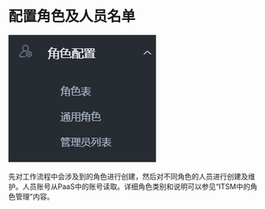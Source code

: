 # 配置角色及人员名单

![-w2020](../assets/40.gif)

先对工作流程中会涉及到的角色进行创建，然后对不同角色的人员进行创建及维护。人员账号从PaaS中的账号读取。详细角色类别和说明可以参见“ITSM中的角色管理”内容。
